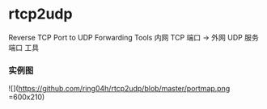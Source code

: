 # rtcp2udp
  Reverse TCP Port to UDP Forwarding Tools
  内网 TCP 端口 -> 外网 UDP 服务端口 工具

### 实例图
![](https://github.com/ring04h/rtcp2udp/blob/master/portmap.png =600x210)





